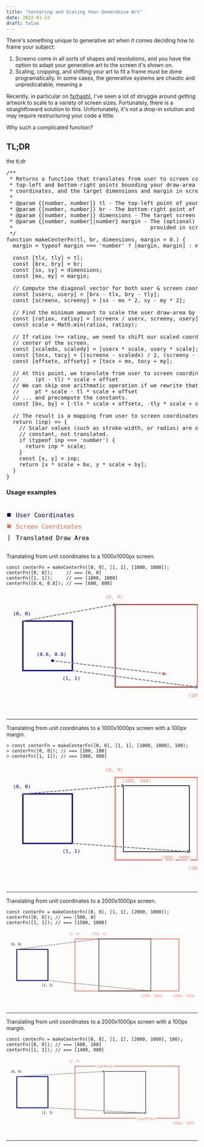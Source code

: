 ```yaml
---
title: "Centering and Scaling Your Generative Art"
date: 2022-01-23
draft: false
---
```


There's something unique to generative art when it comes deciding how to frame
your subject:

1. Screens come in all sorts of shapes and resolutions, and you have the option
   to adapt your generative art to the screen it's shown on.
2. Scaling, cropping, and shifting your art to fit a frame must be done
   programatically. In some cases, the generative systems are chaotic and
   unpredicatable, meaning a 

Recently, in particular on [fx(hash)](https://fxhash.xyz), I've seen a lot of
struggle around getting artwork to scale to a variety of screen sizes.
Fortunately, there is a straightfoward solution to this. Unfortunately, it's
not a drop-in solution and may require restructuring your code a little.

Why such a complicated function?

## TL;DR

the tl;dr

<pre class="hl">
<span class="hl com">/**</span>
<span class="hl com"> * Returns a function that translates from user to screen coordinates given the</span>
<span class="hl com"> * top-left and bottom-right points bounding your draw-area in user</span>
<span class="hl com"> * coordinates, and the target dimensions and margin in screen coordinates.</span>
<span class="hl com"> *</span>
<span class="hl com"> * &#64;param {[number, number]} tl - The top-left point of your bounding rect.</span>
<span class="hl com"> * &#64;param {[number, number]} br - The bottom-right point of your bounding rect.</span>
<span class="hl com"> * &#64;param {[number, number]} dimensions - The target screen dimensions.</span>
<span class="hl com"> * &#64;param {[number, number]|number} margin - The (optional) margin to apply,</span>
<span class="hl com"> *                                           provided in screen coordinates.</span>
<span class="hl com"> */</span>
<span class="hl kwa">function</span> <span class="hl kwd">makeCenterFn</span><span class="hl opt">(</span>tl<span class="hl opt">,</span> br<span class="hl opt">,</span> dimensions<span class="hl opt">,</span> margin <span class="hl opt">=</span> <span class="hl num">0</span><span class="hl opt">.) {</span>
  margin <span class="hl opt">=</span> <span class="hl kwa">typeof</span> margin <span class="hl opt">===</span> <span class="hl str">&apos;number&apos;</span> <span class="hl opt">? [</span>margin<span class="hl opt">,</span> margin<span class="hl opt">] :</span> margin<span class="hl opt">;</span>

  <span class="hl kwa">const</span> <span class="hl opt">[</span>tlx<span class="hl opt">,</span> tly<span class="hl opt">] =</span> tl<span class="hl opt">;</span>
  <span class="hl kwa">const</span> <span class="hl opt">[</span>brx<span class="hl opt">,</span> bry<span class="hl opt">] =</span> br<span class="hl opt">;</span>
  <span class="hl kwa">const</span> <span class="hl opt">[</span>sx<span class="hl opt">,</span> sy<span class="hl opt">] =</span> dimensions<span class="hl opt">;</span>
  <span class="hl kwa">const</span> <span class="hl opt">[</span>mx<span class="hl opt">,</span> my<span class="hl opt">] =</span> margin<span class="hl opt">;</span>

  <span class="hl slc">// Compute the diagonal vector for both user &amp; screen coordinates. </span>
  <span class="hl kwa">const</span> <span class="hl opt">[</span>userx<span class="hl opt">,</span> usery<span class="hl opt">] = [</span>brx <span class="hl opt">-</span> tlx<span class="hl opt">,</span> bry <span class="hl opt">-</span> tly<span class="hl opt">];</span>
  <span class="hl kwa">const</span> <span class="hl opt">[</span>screenx<span class="hl opt">,</span> screeny<span class="hl opt">] = [</span>sx <span class="hl opt">-</span> mx <span class="hl opt">*</span> <span class="hl num">2</span><span class="hl opt">,</span> sy <span class="hl opt">-</span> my <span class="hl opt">*</span> <span class="hl num">2</span><span class="hl opt">];</span>

  <span class="hl slc">// Find the minimum amount to scale the user draw-area by to fill the screen.</span>
  <span class="hl kwa">const</span> <span class="hl opt">[</span>ratiox<span class="hl opt">,</span> ratioy<span class="hl opt">] = [</span>screenx <span class="hl opt">/</span> userx<span class="hl opt">,</span> screeny<span class="hl opt">,</span> usery<span class="hl opt">];</span>
  <span class="hl kwa">const</span> scale <span class="hl opt">=</span> Math<span class="hl opt">.</span><span class="hl kwd">min</span><span class="hl opt">(</span>ratiox<span class="hl opt">,</span> ratioy<span class="hl opt">);</span>

  <span class="hl slc">// If ratiox !== ratioy, we need to shift our scaled coordinates to the</span>
  <span class="hl slc">// center of the screen.</span>
  <span class="hl kwa">const</span> <span class="hl opt">[</span>scaledx<span class="hl opt">,</span> scaledy<span class="hl opt">] = [</span>userx <span class="hl opt">*</span> scale<span class="hl opt">,</span> usery <span class="hl opt">*</span> scale<span class="hl opt">];</span>
  <span class="hl kwa">const</span> <span class="hl opt">[</span>tocx<span class="hl opt">,</span> tocy<span class="hl opt">] = [(</span>screenx <span class="hl opt">-</span> scaledx<span class="hl opt">) /</span> <span class="hl num">2</span><span class="hl opt">, (</span>screeny <span class="hl opt">-</span> scaledy<span class="hl opt">) /</span> <span class="hl num">2</span><span class="hl opt">];</span>
  <span class="hl kwa">const</span> <span class="hl opt">[</span>offsetx<span class="hl opt">,</span> offsety<span class="hl opt">] = [</span>tocx <span class="hl opt">+</span> mx<span class="hl opt">,</span> tocy <span class="hl opt">+</span> my<span class="hl opt">];</span>

  <span class="hl slc">// At this point, we translate from user to screen coordinates using</span>
  <span class="hl slc">//     (pt - tl) * scale + offset</span>
  <span class="hl slc">// We can skip one arithmatic operation if we rewrite that as</span>
  <span class="hl slc">//     pt * scale - tl * scale + offset</span>
  <span class="hl slc">// ... and precompute the constants.</span>
  <span class="hl kwa">const</span> <span class="hl opt">[</span>bx<span class="hl opt">,</span> by<span class="hl opt">] = [-</span>tlx <span class="hl opt">*</span> scale <span class="hl opt">+</span> offsetx<span class="hl opt">, -</span>tly <span class="hl opt">*</span> scale <span class="hl opt">+</span> offsety<span class="hl opt">];</span>

  <span class="hl slc">// The result is a mapping from user to screen coordinates.</span>
  <span class="hl kwa">return</span> <span class="hl opt">(</span>inp<span class="hl opt">) =&gt; {</span>
    <span class="hl slc">// Scalar values (such as stroke-width, or radius) are only scaled by a</span>
    <span class="hl slc">// constant, not translated.</span>
    <span class="hl kwa">if</span> <span class="hl opt">(</span><span class="hl kwa">typeof</span> inp <span class="hl opt">===</span> <span class="hl str">&apos;number&apos;</span><span class="hl opt">) {</span>
      <span class="hl kwa">return</span> inp <span class="hl opt">*</span> scale<span class="hl opt">;</span>
    <span class="hl opt">}</span>
    <span class="hl kwa">const</span> <span class="hl opt">[</span>x<span class="hl opt">,</span> y<span class="hl opt">] =</span> inp<span class="hl opt">;</span>
    <span class="hl kwa">return</span> <span class="hl opt">[</span>x <span class="hl opt">*</span> scale <span class="hl opt">+</span> bx<span class="hl opt">,</span> y <span class="hl opt">*</span> scale <span class="hl opt">+</span> by<span class="hl opt">];</span>
  <span class="hl opt">}</span>
<span class="hl opt">}</span>
</pre>
<!--HTML generated by highlight 3.41, http://www.andre-simon.de/-->


### Usage examples

<svg width="100%" height="120px">
  <text x="2px" y="38px" style="font:16px monospace;fill:darkblue">■</text>
  <text x="25px" y="40px" style="font:16px monospace;fill:darkblue">User Coordinates</text>
  <text x="2px" y="68px" style="font:16px monospace;fill:tomato">■</text>
  <text x="25px" y="70px" style="font:16px monospace;fill:tomato">Screen Coordinates</text>
  <text x="2px" y="98px" style="font:16px monospace;fill:black">|</text>
  <text x="25px" y="100px" style="font:16px monospace;fill:black">Translated Draw Area</text>
</svg>

Translating from unit coordinates to a 1000x1000px screen.

```
const centerFn = makeCenterFn([0, 0], [1, 1], [1000, 1000]);
centerFn([0, 0]);     // === [0, 0]
centerFn([1, 1]);     // === [1000, 1000]
centerFn([0.6, 0.8]); // === [600, 800]
```

<svg width="100%" height="370px" viewbox="0 0 580 370">
  <defs>
    <marker id="arrowhead" markerWidth="4" markerHeight="4" refX="2" refY="2" orient="auto">
      <polygon fill="grey" points="0 0, 4 2, 0 4" />
    </marker>
  </defs>
  <text x="20px" y="72px" style="font:15px monospace;fill:darkblue">(0, 0)</text>
  <text x="170px" y="268px" style="font:15px monospace;fill:darkblue">(1, 1)</text>
  <text x="92px" y="196px" style="font:15px monospace;fill:darkblue">(0.6, 0.8)</text>
  <rect x="50px" y="90px" width="150px" height="150px" style="fill:none;stroke:darkblue;stroke-width:4px"/>
  <text x="300px" y="22px" style="font:15px monospace;fill:salmon">(0, 0)</text>
  <text x="550px" y="320px" style="font:15px monospace;fill:salmon">(1000, 1000)</text>
  <rect x="330px" y="40px" width="250px" height="250px" style="fill:none;stroke:salmon;stroke-width:4px"/>
  <rect x="330px" y="40px" width="250px" height="250px" style="fill:none;stroke:black;stroke-width:1px"/>
  <line x1="50px" y1="90px" x2="330px" y2="40px" marker-end="url(#arrowhead)" style="stroke:grey;stroke-width:3px;stroke-linecap:round;stroke-dasharray:6"/>
  <line x1="200px" y1="240px" x2="580px" y2="290px" marker-end="url(#arrowhead)" style="stroke:grey;stroke-width:3px;stroke-linecap:round;stroke-dasharray:6"/>
  <line x1="140px" y1="210px" x2="480px" y2="250px" marker-end="url(#arrowhead)" style="stroke:grey;stroke-width:3px;stroke-linecap:round;stroke-dasharray:6"/>
  <circle cx="140px" cy="210px" r="4px" style="fill:darkblue"/>
  <circle cx="480px" cy="250px" r="4px" style="fill:salmon"/>
</svg>

---

Translating from unit coordinates to a 1000x1000px screen with a 100px margin.

```
> const centerFn = makeCenterFn([0, 0], [1, 1], [1000, 1000], 100);
> centerFn([0, 0]); // === [100, 100]
> centerFn([1, 1]); // === [900, 900]
```

<svg width="100%" height="370px" viewbox="0 0 580 370">
  <defs>
    <marker id="arrowhead" markerWidth="4" markerHeight="4" refX="2" refY="2" orient="auto">
      <polygon fill="grey" points="0 0, 4 2, 0 4" />
    </marker>
  </defs>
  <text x="20px" y="72px" style="font:15px monospace;fill:darkblue">(0, 0)</text>
  <text x="170px" y="268px" style="font:15px monospace;fill:darkblue">(1, 1)</text>
  <rect x="50px" y="90px" width="150px" height="150px" style="fill:none;stroke:darkblue;stroke-width:4px"/>
  <text x="300px" y="22px" style="font:15px monospace;fill:salmon">(0, 0)</text>
  <text x="550px" y="320px" style="font:15px monospace;fill:salmon">(1000, 1000)</text>
  <rect x="330px" y="40px" width="250px" height="250px" style="fill:none;stroke:salmon;stroke-width:4px"/>
  <rect x="355px" y="65px" width="200px" height="200px" style="fill:none;stroke:black;stroke-width:2px"/>
  <line x1="50px" y1="90px" x2="355px" y2="65px" marker-end="url(#arrowhead)" style="stroke:grey;stroke-width:3px;stroke-linecap:round;stroke-dasharray:6"/>
  <line x1="200px" y1="240px" x2="555px" y2="265px" marker-end="url(#arrowhead)" style="stroke:grey;stroke-width:3px;stroke-linecap:round;stroke-dasharray:6"/>
  <text x="350px" y="55px" style="font:15px monospace;stroke:white;stroke-width:6px">(100, 100)</text>
  <text x="350px" y="55px" style="font:15px monospace;fill:salmon">(100, 100)</text>
  <text x="470px" y="288px" style="font:15px monospace;stroke:white;stroke-width:6px">(900, 900)</text>
  <text x="470px" y="288px" style="font:15px monospace;fill:salmon">(900, 900)</text>
</svg>

---

Translating from unit coordinates to a 2000x1000px screen.

```
const centerFn = makeCenterFn([0, 0], [1, 1], [2000, 1000]);
centerFn([0, 0]); // === [500, 0]
centerFn([1, 1]); // === [1500, 1000]
```

<svg width="100%" height="370px" viewbox="0 0 920 370">
  <defs>
    <marker id="arrowhead" markerWidth="4" markerHeight="4" refX="2" refY="2" orient="auto">
      <polygon fill="grey" points="0 0, 4 2, 0 4" />
    </marker>
  </defs>
  <text x="20px" y="72px" style="font:15px monospace;fill:darkblue">(0, 0)</text>
  <text x="170px" y="268px" style="font:15px monospace;fill:darkblue">(1, 1)</text>
  <rect x="50px" y="90px" width="150px" height="150px" style="fill:none;stroke:darkblue;stroke-width:4px"/>
  <text x="300px" y="22px" style="font:15px monospace;fill:salmon">(0, 0)</text>
  <text x="800px" y="320px" style="font:15px monospace;fill:salmon">(2000, 1000)</text>
  <text x="410px" y="22px" style="font:15px monospace;fill:salmon">(500, 0)</text>
  <text x="645px" y="320px" style="font:15px monospace;fill:salmon">(1500, 1000)</text>
  <rect x="330px" y="40px" width="500px" height="250px" style="fill:none;stroke:salmon;stroke-width:4px"/>
  <rect x="445px" y="40px" width="250px" height="250px" style="fill:none;stroke:black;stroke-width:2px"/>
  <line x1="50px" y1="90px" x2="445px" y2="40px" marker-end="url(#arrowhead)" style="stroke:grey;stroke-width:3px;stroke-linecap:round;stroke-dasharray:6"/>
  <line x1="200px" y1="240px" x2="695px" y2="290px" marker-end="url(#arrowhead)" style="stroke:grey;stroke-width:3px;stroke-linecap:round;stroke-dasharray:6"/>
</svg>

---

Translating from unit coordinates to a 2000x1000px screen with a 100px margin.

```
const centerFn = makeCenterFn([0, 0], [1, 1], [2000, 1000], 100);
centerFn([0, 0]); // === [600, 100]
centerFn([1, 1]); // === [1400, 900]
```

<svg width="100%" height="370px" viewbox="0 0 920 370">
  <defs>
    <marker id="arrowhead" markerWidth="4" markerHeight="4" refX="2" refY="2" orient="auto">
      <polygon fill="grey" points="0 0, 4 2, 0 4" />
    </marker>
  </defs>
  <text x="20px" y="72px" style="font:15px monospace;fill:darkblue">(0, 0)</text>
  <text x="170px" y="268px" style="font:15px monospace;fill:darkblue">(1, 1)</text>
  <rect x="50px" y="90px" width="150px" height="150px" style="fill:none;stroke:darkblue;stroke-width:4px"/>
  <text x="300px" y="22px" style="font:15px monospace;fill:salmon">(0, 0)</text>
  <text x="800px" y="320px" style="font:15px monospace;fill:salmon">(2000, 1000)</text>
  <rect x="330px" y="40px" width="500px" height="250px" style="fill:none;stroke:salmon;stroke-width:4px"/>
  <rect x="470px" y="65px" width="200px" height="200px" style="fill:none;stroke:black;stroke-width:2px"/>
  <line x1="50px" y1="90px" x2="470px" y2="65px" marker-end="url(#arrowhead)" style="stroke:grey;stroke-width:3px;stroke-linecap:round;stroke-dasharray:6"/>
  <line x1="200px" y1="240px" x2="670px" y2="265px" marker-end="url(#arrowhead)" style="stroke:grey;stroke-width:3px;stroke-linecap:round;stroke-dasharray:6"/>
  <text x="430px" y="48px" style="font:15px monospace;stroke:white;stroke-width:6px">(600, 100)</text>
  <text x="430px" y="48px" style="font:15px monospace;fill:salmon">(600, 100)</text>
  <text x="622px" y="299px" style="font:15px monospace;stroke:white;stroke-width:6px">(1400, 900)</text>
  <text x="622px" y="299px" style="font:15px monospace;fill:salmon">(1400, 900)</text>
</svg>

---
